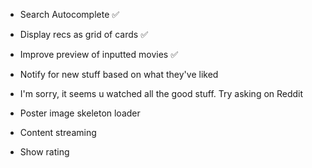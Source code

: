 - Search Autocomplete ✅
- Display recs as grid of cards ✅
- Improve preview of inputted movies ✅
- Notify for new stuff based on what they've liked
- I'm sorry, it seems u watched all the good stuff. Try asking on Reddit 

- Poster image skeleton loader
- Content streaming
- Show rating
